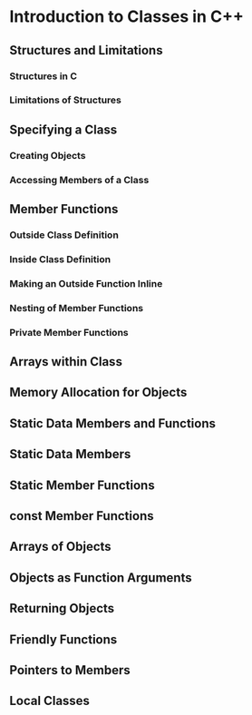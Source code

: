 # Introduction to Classes in C++

## Structures and Limitations
### Structures in C
### Limitations of Structures
## Specifying a Class
### Creating Objects
### Accessing Members of a Class
## Member Functions
### Outside Class Definition
### Inside Class Definition
### Making an Outside Function Inline
### Nesting of Member Functions
### Private Member Functions
## Arrays within Class
## Memory Allocation for Objects
## Static Data Members and Functions
## Static Data Members
## Static Member Functions
## const Member Functions
## Arrays of Objects
## Objects as Function Arguments
## Returning Objects
## Friendly Functions
## Pointers to Members
## Local Classes




